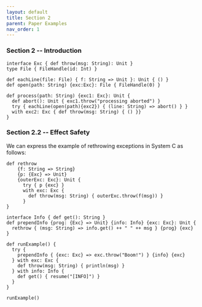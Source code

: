 ```yaml
---
layout: default
title: Section 2
parent: Paper Examples
nav_order: 1
---
```


### Section 2 -- Introduction
```effekt
interface Exc { def throw(msg: String): Unit }
type File { FileHandle(id: Int) }

def eachLine(file: File) { f: String => Unit }: Unit { () }
def open(path: String) {exc:Exc}: File { FileHandle(0) }

def process(path: String) {exc1: Exc}: Unit {
  def abort(): Unit { exc1.throw("processing aborted") }
  try { eachLine(open(path){exc2}) { (line: String) => abort() } }
  with exc2: Exc { def throw(msg: String) { () }}
}
```

### Section 2.2 -- Effect Safety
We can express the example of rethrowing exceptions in System C as follows:

```effekt
def rethrow
    {f: String => String}
    {p: {Exc} => Unit}
    {outerExc: Exc}: Unit {
      try { p {exc} }
      with exc: Exc {
        def throw(msg: String) { outerExc.throw(f(msg)) }
      }
}
```

```effekt
interface Info { def get(): String }
def prependInfo {prog: {Exc} => Unit} {info: Info} {exc: Exc}: Unit {
  rethrow { (msg: String) => info.get() ++ " " ++ msg } {prog} {exc}
}
```

```effekt
def runExample() {
  try {
    prependInfo { {exc: Exc} => exc.throw("Boom!") } {info} {exc}
  } with exc: Exc {
    def throw(msg: String) { println(msg) }
  } with info: Info {
    def get() { resume("[INFO]") }
  }
}
```


```effekt:repl
runExample()
```